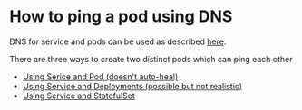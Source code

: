 # How to ping a pod using DNS

DNS for service and pods can be used as described [here](https://kubernetes.io/docs/concepts/services-networking/dns-pod-service/).

There are three ways to create two distinct pods which can ping each other

- [Using Serice and Pod (doesn't auto-heal)](pod/README.md)
- [Using Service and Deployments (possible but not realistic)](deployment/README.md)
- [Using Service and StatefulSet](statefulset/README.md)



